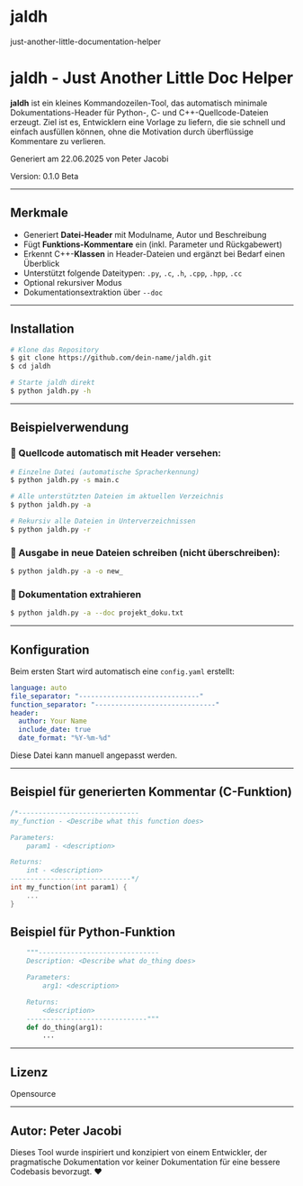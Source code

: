 # jaldh
just-another-little-documentation-helper
# jaldh - Just Another Little Doc Helper

**jaldh** ist ein kleines Kommandozeilen-Tool, das automatisch minimale Dokumentations-Header für Python-, C- und C++-Quellcode-Dateien erzeugt. Ziel ist es, Entwicklern eine Vorlage zu liefern, die sie schnell und einfach ausfüllen können, ohne die Motivation durch überflüssige Kommentare zu verlieren.

Generiert am 22.06.2025 von Peter Jacobi

Version: 0.1.0 Beta

---

## Merkmale

* Generiert **Datei-Header** mit Modulname, Autor und Beschreibung
* Fügt **Funktions-Kommentare** ein (inkl. Parameter und Rückgabewert)
* Erkennt C++-**Klassen** in Header-Dateien und ergänzt bei Bedarf einen Überblick
* Unterstützt folgende Dateitypen: `.py`, `.c`, `.h`, `.cpp`, `.hpp`, `.cc`
* Optional rekursiver Modus
* Dokumentationsextraktion über `--doc`

---

## Installation

```bash
# Klone das Repository
$ git clone https://github.com/dein-name/jaldh.git
$ cd jaldh

# Starte jaldh direkt
$ python jaldh.py -h
```

---

## Beispielverwendung

### 🔧 Quellcode automatisch mit Header versehen:

```bash
# Einzelne Datei (automatische Spracherkennung)
$ python jaldh.py -s main.c

# Alle unterstützten Dateien im aktuellen Verzeichnis
$ python jaldh.py -a

# Rekursiv alle Dateien in Unterverzeichnissen
$ python jaldh.py -r
```

### 📝 Ausgabe in neue Dateien schreiben (nicht überschreiben):

```bash
$ python jaldh.py -a -o new_
```

### 📄 Dokumentation extrahieren

```bash
$ python jaldh.py -a --doc projekt_doku.txt
```

---

## Konfiguration

Beim ersten Start wird automatisch eine `config.yaml` erstellt:

```yaml
language: auto
file_separator: "------------------------------"
function_separator: "------------------------------"
header:
  author: Your Name
  include_date: true
  date_format: "%Y-%m-%d"
```

Diese Datei kann manuell angepasst werden.

---

## Beispiel für generierten Kommentar (C-Funktion)

```c
/*------------------------------
my_function - <Describe what this function does>

Parameters:
    param1 - <description>

Returns:
    int - <description>
------------------------------*/
int my_function(int param1) {
    ...
}
```

## Beispiel für Python-Funktion

```python
    """------------------------------
    Description: <Describe what do_thing does>

    Parameters:
        arg1: <description>

    Returns:
        <description>
    ------------------------------"""
    def do_thing(arg1):
        ...
```

---

## Lizenz

Opensource

---

## Autor: Peter Jacobi

Dieses Tool wurde inspiriert und konzipiert von einem Entwickler, der pragmatische Dokumentation vor keiner Dokumentation für eine bessere Codebasis bevorzugt. ❤️
